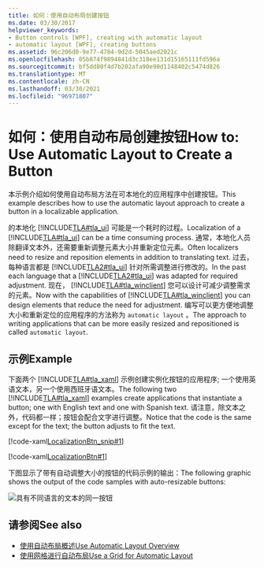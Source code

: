 ```yaml
---
title: 如何：使用自动布局创建按钮
ms.date: 03/30/2017
helpviewer_keywords:
- Button controls [WPF], creating with automatic layout
- automatic layout [WPF], creating buttons
ms.assetid: 96c206d0-9e77-4784-9d2d-5045aed2021c
ms.openlocfilehash: 05b874f9894841d3c318ee131d15165111fd596a
ms.sourcegitcommit: bf5dd80f4d7b202afa90e90d1148402c5474d826
ms.translationtype: MT
ms.contentlocale: zh-CN
ms.lasthandoff: 03/30/2021
ms.locfileid: "96971807"
---
```

# <a name="how-to-use-automatic-layout-to-create-a-button"></a><span data-ttu-id="20f51-102">如何：使用自动布局创建按钮</span><span class="sxs-lookup"><span data-stu-id="20f51-102">How to: Use Automatic Layout to Create a Button</span></span>
<span data-ttu-id="20f51-103">本示例介绍如何使用自动布局方法在可本地化的应用程序中创建按钮。</span><span class="sxs-lookup"><span data-stu-id="20f51-103">This example describes how to use the automatic layout approach to create a button in a localizable application.</span></span>  
  
 <span data-ttu-id="20f51-104">的本地化 [!INCLUDE[TLA#tla_ui](../../../includes/tlasharptla-ui-md.md)] 可能是一个耗时的过程。</span><span class="sxs-lookup"><span data-stu-id="20f51-104">Localization of a [!INCLUDE[TLA#tla_ui](../../../includes/tlasharptla-ui-md.md)] can be a time consuming process.</span></span> <span data-ttu-id="20f51-105">通常，本地化人员除翻译文本外，还需要重新调整元素大小并重新定位元素。</span><span class="sxs-lookup"><span data-stu-id="20f51-105">Often localizers need to resize and reposition elements in addition to translating text.</span></span> <span data-ttu-id="20f51-106">过去，每种语言都是 [!INCLUDE[TLA2#tla_ui](../../../includes/tla2sharptla-ui-md.md)] 针对所需调整进行修改的。</span><span class="sxs-lookup"><span data-stu-id="20f51-106">In the past each language that a [!INCLUDE[TLA2#tla_ui](../../../includes/tla2sharptla-ui-md.md)] was adapted for required adjustment.</span></span> <span data-ttu-id="20f51-107">现在， [!INCLUDE[TLA#tla_winclient](../../../includes/tlasharptla-winclient-md.md)] 您可以设计可减少调整需求的元素。</span><span class="sxs-lookup"><span data-stu-id="20f51-107">Now with the capabilities of [!INCLUDE[TLA#tla_winclient](../../../includes/tlasharptla-winclient-md.md)] you can design elements that reduce the need for adjustment.</span></span> <span data-ttu-id="20f51-108">编写可以更方便地调整大小和重新定位的应用程序的方法称为 `automatic layout` 。</span><span class="sxs-lookup"><span data-stu-id="20f51-108">The approach to writing applications that can be more easily resized and repositioned is called `automatic layout`.</span></span>  
  
## <a name="example"></a><span data-ttu-id="20f51-109">示例</span><span class="sxs-lookup"><span data-stu-id="20f51-109">Example</span></span>  

<span data-ttu-id="20f51-110">下面两个 [!INCLUDE[TLA#tla_xaml](../../../includes/tlasharptla-xaml-md.md)] 示例创建实例化按钮的应用程序; 一个使用英语文本，另一个使用西班牙语文本。</span><span class="sxs-lookup"><span data-stu-id="20f51-110">The following two [!INCLUDE[TLA#tla_xaml](../../../includes/tlasharptla-xaml-md.md)] examples create applications that instantiate a button; one with English text and one with Spanish text.</span></span> <span data-ttu-id="20f51-111">请注意，除文本之外，代码都一样；按钮会配合文字进行调整。</span><span class="sxs-lookup"><span data-stu-id="20f51-111">Notice that the code is the same except for the text; the button adjusts to fit the text.</span></span>

[!code-xaml[LocalizationBtn_snip#1](~/samples/snippets/csharp/VS_Snippets_Wpf/LocalizationBtn_snip/CS/Pane1.xaml#1)]  
  
[!code-xaml[LocalizationBtn#1](~/samples/snippets/csharp/VS_Snippets_Wpf/LocalizationBtn/CS/Pane1.xaml#1)]  
  
 <span data-ttu-id="20f51-112">下图显示了带有自动调整大小的按钮的代码示例的输出：</span><span class="sxs-lookup"><span data-stu-id="20f51-112">The following graphic shows the output of the code samples with auto-resizable buttons:</span></span>
  
 ![具有不同语言的文本的同一按钮](./media/use-automatic-layout-overview/auto-resizable-button.png)  
  
## <a name="see-also"></a><span data-ttu-id="20f51-114">请参阅</span><span class="sxs-lookup"><span data-stu-id="20f51-114">See also</span></span>

- [<span data-ttu-id="20f51-115">使用自动布局概述</span><span class="sxs-lookup"><span data-stu-id="20f51-115">Use Automatic Layout Overview</span></span>](use-automatic-layout-overview.md)
- [<span data-ttu-id="20f51-116">使用网格进行自动布局</span><span class="sxs-lookup"><span data-stu-id="20f51-116">Use a Grid for Automatic Layout</span></span>](how-to-use-a-grid-for-automatic-layout.md)
